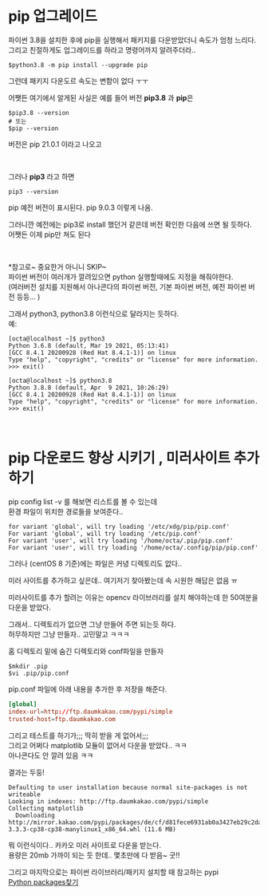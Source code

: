 # pip 업그레이드

파이썬 3.8을 설치한 후에 pip을 실행해서 패키지를 다운받았더니 속도가 엄청 느리다.  
그리고 친절하게도 업그레이드를 하라고 명령어까지 알려주더라.. 

```shell
$python3.8 -m pip install --upgrade pip
```
그런데 패키지 다운도르 속도는 변함이 없다 ㅜㅜ 

어쨋든 여기에서 알게된 사실은 
예를 들어 버전 **pip3.8** 과 **pip**은 
```shell
$pip3.8 --version 
# 또는
$pip --version
```
버전은 pip 21.0.1 이라고 나오고  

<br/>

그러나 **pip3** 라고 하면 
```shell
pip3 --version
```
pip 예전 버전이 표시된다.  pip 9.0.3 이렇게 나옴. 

그러니깐 예전에는 pip3로 install 했던거 같은데 버전 확인한 다음에   쓰면 될 듯하다.   
어쨋든 이제 pip만 쳐도 된다

<br/>

*참고로~   중요한거 아니니 SKIP~  
파이썬 버전이 여러개가 깔려있으면 python 실행할때에도 지정을 해줘야한다.   
(여러버전 설치를 지원해서 아나콘다의 파이썬 버전, 기본 파이썬 버전, 예전 파이썬 버전 등등... )  

그래서 python3, python3.8 이런식으로 달라지는 듯하다.  
예:
```
[octa@localhost ~]$ python3
Python 3.6.8 (default, Mar 19 2021, 05:13:41) 
[GCC 8.4.1 20200928 (Red Hat 8.4.1-1)] on linux
Type "help", "copyright", "credits" or "license" for more information.
>>> exit()

[octa@localhost ~]$ python3.8
Python 3.8.8 (default, Apr  9 2021, 10:26:29) 
[GCC 8.4.1 20200928 (Red Hat 8.4.1-1)] on linux
Type "help", "copyright", "credits" or "license" for more information.
>>> exit()

```

<br/>

# pip 다운로드 향상 시키기 , 미러사이트 추가 하기
pip config list -v 를 해보면 리스트를 볼 수 있는데  
환경 파일이 위치한 경로들을 보여준다..   

```
for variant 'global', will try loading '/etc/xdg/pip/pip.conf'
For variant 'global', will try loading '/etc/pip.conf'
For variant 'user', will try loading '/home/octa/.pip/pip.conf'
For variant 'user', will try loading '/home/octa/.config/pip/pip.conf'
```
그러나 (centOS 8 기준)에는 파일은 커녕 디렉토리도 없다..

미러 사이트를 추가하고 싶은데.. 여기저기 찾아봤는데 속 시원한 해답은 없음 ㅠ

미러사이트를 추가 할려는 이유는 opencv 라이브러리를 설치 해야하는데 한 50여분을 다운을 받았다.  

그래서.. 디렉토리가 없으면 그냥 만들어 주면 되는듯 하다.   
허무하지만 그냥 만들자.. 고민말고 ㅋㅋㅋ


홈 디렉토리 밑에 숨긴 디렉토리와 conf파일을 만들자  
```shell
$mkdir .pip 
$vi .pip/pip.conf
```

pip.conf 파일에 아래 내용을 추가한 후 저장을 해준다.
```conf
[global]
index-url=http://ftp.daumkakao.com/pypi/simple
trusted-host=ftp.daumkakao.com
```

그리고 테스트를 하기가;;; 딱히 받을 게 없어서;;;  
그리고 어쩌다 matplotlib 모듈이 없어서 다운을 받았다.. ㅋㅋ   
아나콘다도 안 깔려 있음 ㅋㅋ

결과는 두둥!

```
Defaulting to user installation because normal site-packages is not writeable
Looking in indexes: http://ftp.daumkakao.com/pypi/simple
Collecting matplotlib
  Downloading http://mirror.kakao.com/pypi/packages/de/cf/d81fece6931ab0a3427eb29c2da7c3dc8e611927609d737a55964a3e0ef5/matplotlib-3.3.3-cp38-cp38-manylinux1_x86_64.whl (11.6 MB)
```
뭐 이런식이다.. 카카오 미러 사이트로 다운을 받는다.   
용량은 20mb 가까이 되는 듯 한데..
몇초만에 다 받음~ 굿!!   

그리고 마지막으로는 파이썬 라이브러리/패키지 설치할 때 참고하는 pypi  
[Python packages찾기](https://pypi.org/)